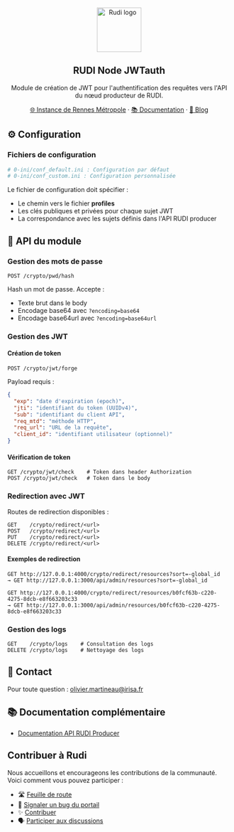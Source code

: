 <br>
<p align="center">
  <a href="https://rudi.rennesmetropole.fr/">
  <img src="https://blog.rudi.bzh/wp-content/uploads/2020/11/logo_bleu_orange.svg" width=100px alt="Rudi logo" />  </a>
</p>

<h2 align="center" >RUDI Node JWTauth</h3>
<p align="center">Module de création de JWT pour l'authentification des requêtes vers l'API du nœud producteur de RUDI.</p>

<p align="center"><a href="https://rudi.rennesmetropole.fr/">🌐 Instance de Rennes Métropole</a> · <a href="doc.rudi.bzh">📚 Documentation</a> ·  <a href="https://blog.rudi.bzh/">📰 Blog</a><p>

## ⚙️ Configuration

### Fichiers de configuration
```ini
# 0-ini/conf_default.ini : Configuration par défaut
# 0-ini/conf_custom.ini : Configuration personnalisée
```

Le fichier de configuration doit spécifier :
- Le chemin vers le fichier **profiles**
- Les clés publiques et privées pour chaque sujet JWT
- La correspondance avec les sujets définis dans l'API RUDI producer

## 🔑 API du module

### Gestion des mots de passe
```http
POST /crypto/pwd/hash
```
Hash un mot de passe. Accepte :
- Texte brut dans le body
- Encodage base64 avec `?encoding=base64`
- Encodage base64url avec `?encoding=base64url`

### Gestion des JWT

#### Création de token
```http
POST /crypto/jwt/forge
```
Payload requis :
```json
{
  "exp": "date d'expiration (epoch)",
  "jti": "identifiant du token (UUIDv4)",
  "sub": "identifiant du client API",
  "req_mtd": "méthode HTTP",
  "req_url": "URL de la requête",
  "client_id": "identifiant utilisateur (optionnel)"
}
```

#### Vérification de token
```http
GET /crypto/jwt/check    # Token dans header Authorization
POST /crypto/jwt/check   # Token dans le body
```

### Redirection avec JWT

Routes de redirection disponibles :
```http
GET    /crypto/redirect/<url>
POST   /crypto/redirect/<url>
PUT    /crypto/redirect/<url>
DELETE /crypto/redirect/<url>
```

#### Exemples de redirection
```
GET http://127.0.0.1:4000/crypto/redirect/resources?sort=-global_id
→ GET http://127.0.0.1:3000/api/admin/resources?sort=-global_id

GET http://127.0.0.1:4000/crypto/redirect/resources/b0fcf63b-c220-4275-8dcb-e8f663203c33
→ GET http://127.0.0.1:3000/api/admin/resources/b0fcf63b-c220-4275-8dcb-e8f663203c33
```

### Gestion des logs
```http
GET    /crypto/logs    # Consultation des logs
DELETE /crypto/logs    # Nettoyage des logs
```

## 👥 Contact

Pour toute question : olivier.martineau@irisa.fr

## 📚 Documentation complémentaire

- [Documentation API RUDI Producer](https://app.swaggerhub.com/apis/OlivierMartineau/RUDI-PRODUCER/)

## Contribuer à Rudi

Nous accueillons et encourageons les contributions de la communauté. Voici comment vous pouvez participer :
- 🛣️ [Feuille de route](https://github.com/orgs/rudi-platform/projects/2)
- 🐞 [Signaler un bug du portail](https://github.com/rudi-platform/rudi-node-jwtauth/issues)
- ✨ [Contribuer](https://github.com/rudi-platform/.github/blob/main/CONTRIBUTING.md)
- 🗣️ [Participer aux discussions](https://github.com/orgs/rudi-platform/discussions)
